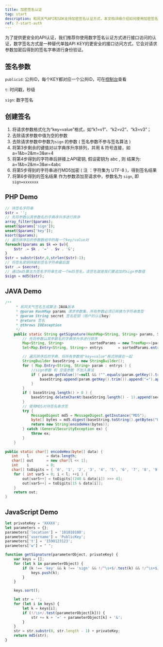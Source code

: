 ```yaml
---
title: 加密签名认证
tag: start
description: 和风天气API和SDK支持加密签名认证方式，本文档详细介绍如何使用加密签名的方法
ref: 7-start-auth
---
```


为了提供更安全的API认证，我们推荐你使用数字签名认证方式进行接口访问的认证，数字签名方式是一种替代单独API KEY的更安全的接口访问方式，它会对请求参数加密后得到的签名字串进行身份验证。

## 签名参数
  
`publicid`: 公共ID，每个KEY都对应一个公共ID，可在[控制台](https://console.qweather.com)查看

`t`: 时间戳，秒级
  
`sign`: 数字签名

## 创建签名

1. 将请求参数格式化为“key=value”格式，如“k1=v1”、“k2=v2”、“k3=v3”；
2. 去除请求参数中值为空的参数
3. 去除请求参数中参数为`sign` 的参数 ( 签名参数不参与签名算法 )
4. 将第3步剩余的键值对以字典序升序排列，并用 & 符号连接，如 a=1&b=2&m=3&w=4
5. 将第4步得到的字符串后拼接上API密钥, 假设密钥为 abc , 则 结果为:   a=1&b=2&m=3&w=4abc
6. 将第5步得到的字符串进行MD5加密 ( 注 ：字符集为 UTF-8 )，得到签名结果
7. 将第6步得到的签名结果 作为参数添加至请求中，参数名为 <code>sign</code>, 即 <code>sign=xxxxxxx</code>

## PHP Demo

```php
// 待签名字符串
$str = '';
// 先将参数以其参数名的字典序升序进行排序
array_filter($params);
unset($params['sign']);
unset($params['key']);
ksort($params);
// 遍历排序后的参数数组中的每一个key/value对
foreach($params as $k => $v){
    $str .= $k . '=' . $v . '&';
}
$str = substr($str,0,strlen($str)-1);
// 将签名密钥拼接到签名字符串最后面
$str .= $secret;
// 通过md5算法为签名字符串生成一个md5签名，该签名就是我们要追加的sign参数值
$sign = md5($str);
```

## JAVA Demo

```java
/**
     * 和风天气签名生成算法-JAVA版本
     * @param HashMap params 请求参数集，所有参数必须已转换为字符串类型
     * @param String secret 签名密钥（用户的认证key）
     * @return 签名
     * @throws IOException
     */
    public static String getSignature(HashMap<String, String> params, String secret) throws Exception {
        // 先将参数以其参数名的字典序升序进行排序
        Map<String, String>            sortedParams = new TreeMap<>(params);
        Set<Map.Entry<String, String>> entrys       = sortedParams.entrySet();

        // 遍历排序后的字典，将所有参数按"key=value"格式拼接在一起
        StringBuilder baseString = new StringBuilder();
        for ( Map.Entry<String, String> param : entrys ) {
            //sign参数 和 空值参数 不加入算法
            if ( param.getValue()!=null && !"".equals(param.getKey().trim()) && !"sign".equals(param.getKey  ().trim()) &&!"key".equals(param.getKey().trim()) && !"".equals(param.getValue().trim()) ) {
                baseString.append(param.getKey().trim()).append("=").append(param.getValue().trim()).append  ("&");
            }
        }
        if ( baseString.length() > 0 ) {
            baseString.deleteCharAt(baseString.length() - 1).append(secret);
        }
        // 使用MD5对待签名串求签
        try {
            MessageDigest md5 = MessageDigest.getInstance("MD5");
            byte[] bytes = md5.digest(baseString.toString().getBytes("UTF-8"));
            return new String(encodeHex(bytes));
        } catch (GeneralSecurityException ex) {
            throw ex;
        }
    }
    
public static char[] encodeHex(byte[] data) {
   int    l        = data.length;
   char[] out      = new char[l << 1];
   int    i        = 0;
   char[] toDigits = { '0', '1', '2', '3', '4', '5', '6', '7', '8', '9', 'a', 'b', 'c', 'd', 'e', 'f' };
    for ( int var5 = 0; i < l; ++i ) {
        out[var5++] = toDigits[(240 & data[i]) >>> 4];
        out[var5++] = toDigits[15 & data[i]];
    }
    return out;
}
```

## JavaScript Demo
  
```js
let privateKey = 'XXXXX';
let parameters = {};
parameters['location'] = '101010100';
parameters['username'] = 'PublicKey';
parameters['t'] = '1590123123';
parameters['w'] = " ";

function getSignature(parameterObject, privateKey) {
    var keys = [];
    for (let k in parameterObject) {
        if (k !== 'key' && k !== 'sign' && !/^\s+$/.test(k) && !/^\s+$/.test(parameterObject[k])) {
            keys.push(k);
        }
    }

    keys.sort();

    let str = '';
    for (let i in keys) {
        let k = keys[i];
        if (!/\s+/.test(parameterObject[k])) {
            str += k + '=' + parameterObject[k] + '&';
        }
    }
    str = str.substr(0, str.length - 1) + privateKey;
    return md5(str);
}
```

